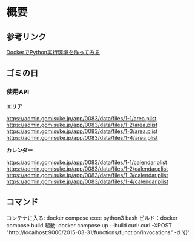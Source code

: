 # 概要

## 参考リンク
[DockerでPython実行環境を作ってみる](https://qiita.com/jhorikawa_err/items/fb9c03c0982c29c5b6d5)

## ゴミの日

### 使用API

**エリア**

https://admin.gomisuke.jp/app/0083/data/files/1-1/area.plist
https://admin.gomisuke.jp/app/0083/data/files/1-2/area.plist
https://admin.gomisuke.jp/app/0083/data/files/1-3/area.plist
https://admin.gomisuke.jp/app/0083/data/files/1-4/area.plist

**カレンダー**

https://admin.gomisuke.jp/app/0083/data/files/1-1/calendar.plist
https://admin.gomisuke.jp/app/0083/data/files/1-2/calendar.plist
https://admin.gomisuke.jp/app/0083/data/files/1-3/calendar.plist
https://admin.gomisuke.jp/app/0083/data/files/1-4/calendar.plist

## コマンド

コンテナに入る: docker compose exec python3 bash
ビルド：docker compose build
起動: docker compose up --build
curl: curl -XPOST "http://localhost:9000/2015-03-31/functions/function/invocations" -d '{}'